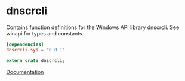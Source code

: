 # dnscrcli #
Contains function definitions for the Windows API library dnscrcli. See winapi for types and constants.

```toml
[dependencies]
dnscrcli-sys = "0.0.1"
```

```rust
extern crate dnscrcli;
```

[Documentation](https://retep998.github.io/doc/dnscrcli/)
